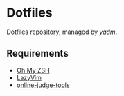# Dotfiles
Dotfiles repository, managed by [*yadm*](https://yadm.io/).<br>

## Requirements
- [Oh My ZSH](https://ohmyz.sh/)
- [LazyVim](https://www.lazyvim.org/)
- [online-judge-tools](https://github.com/online-judge-tools/api-client)

